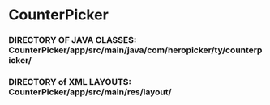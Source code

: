# CounterPicker
### DIRECTORY OF JAVA CLASSES: CounterPicker/app/src/main/java/com/heropicker/ty/counterpicker/

### DIRECTORY of XML LAYOUTS: CounterPicker/app/src/main/res/layout/
